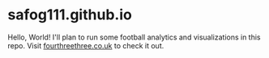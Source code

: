 # safog111.github.io

Hello, World! I'll plan to run some football analytics and visualizations in this repo. Visit [fourthreethree.co.uk](https://fourthreethree.co.uk) to check it out.
